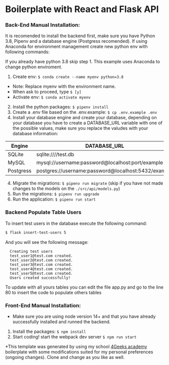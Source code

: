 # Boilerplate with React and Flask API

### Back-End Manual Installation:

It is recomended to install the backend first, make sure you have Python 3.8, Pipenv and a database engine (Postgress recomended). If using Anaconda for environment management create new python env with following commands:

If you already have python 3.8 skip step 1. This example uses Anaconda to change python enviroment.  

1. Create env: `$ conda create --name myenv python=3.8`
  - Note: Replace myenv with the environment name.
  - When ask to proceed, type `$ [y]`
  - Activate env: `$ conda activate myenv`
2. Install the python packages: `$ pipenv install`
3. Create a .env file based on the .env.example: `$ cp .env.example .env`
4. Install your database engine and create your database, depending on your database you have to create a DATABASE_URL variable with one of the possible values, make sure you replace the valudes with your database information:

| Engine    | DATABASE_URL                                        |
| --------- | --------------------------------------------------- |
| SQLite    | sqlite:////test.db                                  |
| MySQL     | mysql://username:password@localhost:port/example    |
| Postgress | postgres://username:password@localhost:5432/example |

4. Migrate the migrations: `$ pipenv run migrate` (skip if you have not made changes to the models on the `./src/api/models.py`)
5. Run the migrations: `$ pipenv run upgrade`
6. Run the application: `$ pipenv run start`

### Backend Populate Table Users

To insert test users in the database execute the following command:

```sh
$ flask insert-test-users 5
```

And you will see the following message:

```
  Creating test users
  test_user1@test.com created.
  test_user2@test.com created.
  test_user3@test.com created.
  test_user4@test.com created.
  test_user5@test.com created.
  Users created successfully!
```

To update with all yours tables you can edit the file app.py and go to the line 80 to insert the code to populate others tables

### Front-End Manual Installation:

-   Make sure you are using node version 14+ and that you have already successfully installed and runned the backend.

1. Install the packages: `$ npm install`
2. Start coding! start the webpack dev server `$ npm run start`

*This template was generated by using my school <a href="https://github.com/4GeeksAcademy">4Geeks academy</a> boilerplate with some modifications suited for my personal preferences (ongoing changes). Clone and change as you like as well. 
